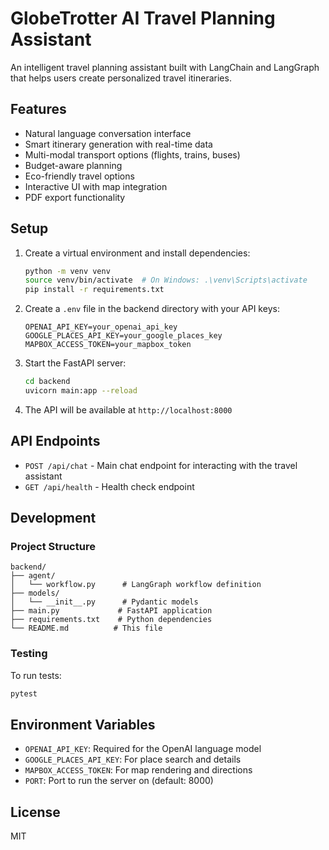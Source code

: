 # GlobeTrotter AI Travel Planning Assistant

An intelligent travel planning assistant built with LangChain and LangGraph that helps users create personalized travel itineraries.

## Features

- Natural language conversation interface
- Smart itinerary generation with real-time data
- Multi-modal transport options (flights, trains, buses)
- Budget-aware planning
- Eco-friendly travel options
- Interactive UI with map integration
- PDF export functionality

## Setup

1. Create a virtual environment and install dependencies:
   ```bash
   python -m venv venv
   source venv/bin/activate  # On Windows: .\venv\Scripts\activate
   pip install -r requirements.txt
   ```

2. Create a `.env` file in the backend directory with your API keys:
   ```
   OPENAI_API_KEY=your_openai_api_key
   GOOGLE_PLACES_API_KEY=your_google_places_key
   MAPBOX_ACCESS_TOKEN=your_mapbox_token
   ```

3. Start the FastAPI server:
   ```bash
   cd backend
   uvicorn main:app --reload
   ```

4. The API will be available at `http://localhost:8000`

## API Endpoints

- `POST /api/chat` - Main chat endpoint for interacting with the travel assistant
- `GET /api/health` - Health check endpoint

## Development

### Project Structure

```
backend/
├── agent/
│   └── workflow.py      # LangGraph workflow definition
├── models/
│   └── __init__.py      # Pydantic models
├── main.py             # FastAPI application
├── requirements.txt    # Python dependencies
└── README.md          # This file
```

### Testing

To run tests:
```bash
pytest
```

## Environment Variables

- `OPENAI_API_KEY`: Required for the OpenAI language model
- `GOOGLE_PLACES_API_KEY`: For place search and details
- `MAPBOX_ACCESS_TOKEN`: For map rendering and directions
- `PORT`: Port to run the server on (default: 8000)

## License

MIT
